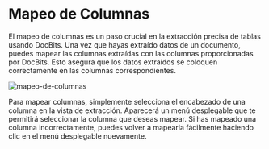 # Mapeo de Columnas

El mapeo de columnas es un paso crucial en la extracción precisa de tablas usando DocBits. Una vez que hayas extraído datos de un documento, puedes mapear las columnas extraídas con las columnas proporcionadas por DocBits. Esto asegura que los datos extraídos se coloquen correctamente en las columnas correspondientes.

![mapeo-de-columnas](https://lh7-us.googleusercontent.com/X\_65pCWrI4HMFr\_aiA0eoSDp-yIYy49lULzAZaiIgnr0aIowlLSed21MuehkGLs4UIdQousdfhiZi5pnQtpZ0uUn6dxlzii7WPQvov-kN1\_Jimsi6U6zowOLxjBzZzZ47kaRhduAVBd\_Ya9QQtXTpJ4)

Para mapear columnas, simplemente selecciona el encabezado de una columna en la vista de extracción. Aparecerá un menú desplegable que te permitirá seleccionar la columna que deseas mapear. Si has mapeado una columna incorrectamente, puedes volver a mapearla fácilmente haciendo clic en el menú desplegable nuevamente.
